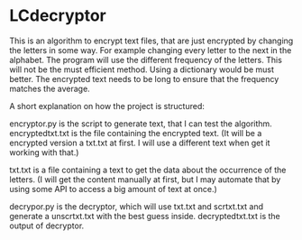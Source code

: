# LCdecryptor
This is an algorithm to encrypt text files, that are just encrypted by changing the letters in some way. For example changing every letter to the next in the alphabet. The program will use the different frequency of the letters. This will not be the must efficient method. Using a dictionary would be must better. The encrypted text needs to be long to ensure that the frequency matches the average.

A short explanation on how the project is structured:

encryptor.py  is the script to generate text, that I can test the algorithm.
encryptedtxt.txt    is the file containing the encrypted text. (It will be a encrypted version a txt.txt at first. I will use a different text when get it working with that.)

txt.txt       is a file containing a text to get the data about the occurrence of the letters. (I will get the content manually at first, but I may automate that by using some API to access a big amount of text at once.)

decrypor.py   is the decryptor, which will use txt.txt and scrtxt.txt and generate a  unscrtxt.txt with the best guess inside.
decryptedtxt.txt is the output of decryptor.

